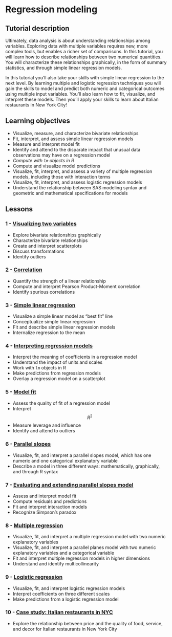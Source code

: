 # Regression modeling

## Tutorial description

Ultimately, data analysis is about understanding relationships among variables. Exploring data with multiple variables requires new, more complex tools, but enables a richer set of comparisons. In this tutorial, you will learn how to describe relationships between two numerical quantities. You will characterize these relationships graphically, in the form of summary statistics, and through simple linear regression models. 

In this tutorial you’ll also take your skills with simple linear regression to the next level. By learning multiple and logistic regression techniques you will gain the skills to model and predict both numeric and categorical outcomes using multiple input variables. You’ll also learn how to fit, visualize, and interpret these models. Then you’ll apply your skills to learn about Italian restaurants in New York City!

## Learning objectives

- Visualize, measure, and characterize bivariate relationships
- Fit, interpret, and assess simple linear regression models
- Measure and interpret model fit
- Identify and attend to the disparate impact that unusual data observations may have on a regression model
- *Compute with `lm` objects in R*
- Compute and visualize model predictions
- Visualize, fit, interpret, and assess a variety of multiple regression models, including those with interaction terms
- Visualize, fit, interpret, and assess logistic regression models
- Understand the relationship between SAS modeling syntax and geometric and mathematical specifications for models

## Lessons

### 1 - [Visualizing two variables](https://bghammill.github.io/ims-03-model/ims-03-lesson-01/)

- Explore bivariate relationships graphically
- Characterize bivariate relationships
- Create and interpret scatterplots
- Discuss transformations
- Identify outliers

### 2 - [Correlation](https://openintro.shinyapps.io/ims-03-model-02/)

- Quantify the strength of a linear relationship
- Compute and interpret Pearson Product-Moment correlation
- Identify spurious correlations

### 3 - [Simple linear regression](https://openintro.shinyapps.io/ims-03-model-03/)

- Visualize a simple linear model as “best fit” line
- Conceptualize simple linear regression
- Fit and describe simple linear regression models
- Internalize regression to the mean

### 4 - [Interpreting regression models](https://openintro.shinyapps.io/ims-03-model-04/)

- Interpret the meaning of coefficients in a regression model
- Understand the impact of units and scales
- Work with `lm` objects in R
- Make predictions from regression models
- Overlay a regression model on a scatterplot

### 5 - [Model fit](https://openintro.shinyapps.io/ims-03-model-05/)

- Assess the quality of fit of a regression model
- Interpret $$R^2$$
- Measure leverage and influence
- Identify and attend to outliers

### 6 - [Parallel slopes](https://openintro.shinyapps.io/ims-03-model-06/)

- Visualize, fit, and interpret a parallel slopes model, which has one numeric and one categorical explanatory variable
- Describe a model in three different ways: mathematically, graphically, and through R syntax

### 7 - [Evaluating and extending parallel slopes model](https://openintro.shinyapps.io/ims-03-model-07/)

- Assess and interpret model fit
- Compute residuals and predictions
- Fit and interpret interaction models
- Recognize Simpson’s paradox

### 8 - [Multiple regression](https://openintro.shinyapps.io/ims-03-model-08/)

- Visualize, fit, and interpret a multiple regression model with two numeric explanatory variables
- Visualize, fit, and interpret a parallel planes model with two numeric explanatory variables and a categorical variable
- Fit and interpret multiple regression models in higher dimensions
- Understand and identify multicollinearity

### 9 - [Logistic regression](https://openintro.shinyapps.io/ims-03-model-09/)

- Visualize, fit, and interpret logistic regression models
- Interpret coefficients on three different scales
- Make predictions from a logistic regression model

### 10 - [Case study: Italian restaurants in NYC](https://openintro.shinyapps.io/ims-03-model-10/)

- Explore the relationship between price and the quality of food, service, and decor for Italian restaurants in New York City

<!-- MathJax -->

<script src="https://cdn.mathjax.org/mathjax/latest/MathJax.js?config=TeX-AMS-MML_HTMLorMML" type="text/javascript"></script>

